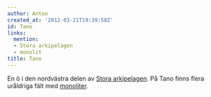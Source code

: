 ```yaml
---
author: Anton
created_at: '2012-03-21T19:39:58Z'
id: Tano
links:
  mention:
  - Stora arkipelagen
  - monolit
title: Tano
---
```


En ö i den nordvästra delen av [Stora arkipelagen]. På Tano finns flera uråldriga fält med
[monoliter].

  [Stora arkipelagen]: Stora_arkipelagen
  [monoliter]: monolit
